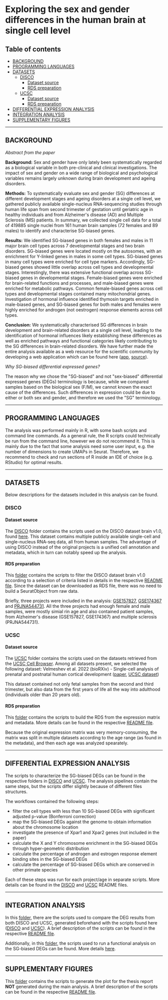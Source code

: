 # Exploring the sex and gender differences in the human brain at single cell level

## Table of contents
* [BACKGROUND](#background)
* [PROGRAMMING LANGUAGES](#programming-languages)
* [DATASETS](#datasets)
  * [DISCO](#disco)
    * [Dataset source](#dataset-source)
    * [RDS preparation](#rds-preparation)
  * [UCSC](#ucsc)
    * [Dataset source](#dataset-source)
    * [RDS preparation](#rds-preparation)
* [DIFFERENTIAL EXPRESSION ANALYSIS](#differential-expression-analysis)
* [INTEGRATION ANALYSIS](#integration-analysis) 
* [SUPPLEMENTARY FIGURES](#supplementary-figures)

----------------------------------------------------------------------------------------------------------

## BACKGROUND

*Abstract from the paper*

**Background:** Sex and gender have only lately been systematically regarded as a biological variable in both pre-clinical and clinical investigations. The impact of sex and gender on a wide range of biological and psychological variables remains largely unknown during brain development and ageing disorders.

**Methods:** To systematically evaluate sex and gender (SG) differences at different development stages and ageing disorders at a single cell level, we gathered publicly available single-nucleus RNA-sequencing studies through human life span from second trimester of gestation until geriatric age in healthy individuals and from Alzheimer's disease (AD) and Multiple Sclerosis (MS) patients. In summary, we collected single cell data for a total of 419885 single nuclei from 161 human brain samples (72 females and 89 males) to identify and characterise SG-biased genes.

**Results:** We identified SG-biased genes in both females and males in 11 major brain cell types across 7 developmental stages and two brain disorders. SG-biased genes were located mostly on the autosomes, with an enrichment for Y-linked genes in males in some cell types. SG-biased genes in many cell types were enriched for cell type markers. Accordingly, SG-biased genes showed little overlap across cell types and developmental stages. Interestingly, there was extensive functional overlap across SG-biased genes in developmental stages. Female-biased genes were enriched for brain-related functions and processes, and male-biased genes were enriched for metabolic pathways. Common female-biased genes across cell types and developmental stages contained many mitochondrial genes. Investigation of hormonal influence identified thymosin targets enriched in male-biased genes, and SG-biased genes for both males and females were highly enriched for androgen (not oestrogen) response elements across cell types.

**Conclusion:** We systematically characterised SG differences in brain development and brain-related disorders at a single cell level, leading to the identification of hormonal influences likely establishing these differences as well as enriched pathways and functional categories likely contributing to the SG differences in brain-related disorders. We have further made the entire analysis available as a web resource for the scientific community by developing a web application which can be found here ([app](), [source](https://github.com/aurazelco/HumanBrainSexSingleCell)).

*Why SG-biased differential expressed genes?*

The reason why we chose the "SG-biased" and not "sex-biased" differential expressed genes (DEGs) terminology is because, while we compared samples based on the biological sex (F/M), we cannot known the exact cause of the differences. Such differences in expression could be due to either or both sex and gender, and therefore we used the "SG" terminology. 

----------------------------------------------------------------------------------------------------------

## PROGRAMMING LANGUAGES

The analysis was performed mainly in R, with some bash scripts and command line commands. As a general rule, the R scripts could technically be run from the command line, however we do not recommend it. This is mainly due to the fact that some analysis need some user input, e.g. the number of dimensions to create UMAPs in Seurat. Therefore, we recommend to check and run sections of R inside an IDE of choice (e.g. RStudio) for optimal results. 
   
----------------------------------------------------------------------------------------------------------

## DATASETS

Below descriptions for the datasets included in this analysis can be found. 

### DISCO

#### Dataset source

The [DISCO](DISCO/) folder contains the scripts used on the DISCO dataset brain v1.0, found [here](https://www.immunesinglecell.org/atlasList). This dataset contains multiple publicly available single-cell and single-nucleus RNA-seq data, all from human samples. The advantage of using DISCO instead of the original projects is a unified cell annotation and metadata, which in turn can notably speed up the analysis. 

#### RDS preparation

This [folder](DISCO/RDS_preparation) contains the scripts to filter the DISCO dataset brain v1.0 according to a selection of criteria listed in details in the respective [README file](DISCO/README.md). Since the dataset can be downloaded as RDS file, there was no need to build a SeuratObject from raw data. 

Briefly, three projects were included in the analysis: [GSE157827](https://www.pnas.org/doi/10.1073/pnas.2008762117), [GSE174367](https://www.nature.com/articles/s41588-021-00894-z) and [PRJNA544731](https://www.nature.com/articles/s41586-019-1404-z). All the three projects had enough female and male samples, were mostly simial rin age and also contained patient samples, from Alzheimer's disease (GSE157827, GSE174367) and multiple sclerosis (PRJNA544731). 


### UCSC

#### Dataset source

The [UCSC](UCSC/) folder contains the scripts used on the datasets retrieved from the [UCSC Cell Browser](https://cells-test.gi.ucsc.edu). Among all datasets present, we selected the following dataset: Velmeshev et al. 2022 (bioRXiv) - Single-cell analysis of prenatal and postnatal human cortical development ([paper](https://www.biorxiv.org/content/10.1101/2022.10.24.513555v1.full.pdf), [UCSC dataset](https://cells-test.gi.ucsc.edu/?ds=cortical-dev+all))

This dataset contained not only fetal samples from the second and third trimester, but also data from the first years of life all the way into adulthood (individuals older than 20 years old). 

#### RDS preparation

This [folder](UCSC/RDS_preparation) contains the scripts to build the RDS from the expression matrix and metadata. More details can be found in the respective [README file](UCSC/README.md).

Because the original expression matrix was very memory-consuming, the matrix was split in multiple datasets according to the age range (as found in the metadata), and then each age was analyzed spearately. 

----------------------------------------------------------------------------------------------------------

## DIFFERENTIAL EXPRESSION ANALYSIS

The scripts to characterize the SG-biased DEGs can be found in the respective folders in [DISCO](DISCO/DEGs_individual_projects_adjust_pval) and [UCSC](UCSC/DEGs_adjust_pval). The analysis pipelines contain the same steps, but the scripts differ slightly because of different files structures. 

The workflows contained the following steps:
- filter the cell types with less than 10 SG-biased DEGs with significant adjusted p-value (Bonferroni correction)
- map the SG-biased DEGs against the genome to obtain information about the chromosome location
- investigate the presence of Xpar1 and Xpar2 genes (not included in the paper)
- calculate the X and Y chromosome enrichment in the SG-biased DEGs through hyper-geometric distribution
- calculate the percentage of androgen and estrogen response element binding sites in the SG-biased DEGs
- calculate the percentage of SG-biased DEGs which are conserved in other primate species

Each of these steps was run for each project/age in separate scripts. More details can be found in the [DISCO](DISCO/README.md) and [UCSC](UCSC/README.md) README files. 


----------------------------------------------------------------------------------------------------------

## INTEGRATION ANALYSIS

In this [folder](Integration/DEGs), there are the scripts used to compare the DEG results from both DISCO and UCSC, generated beforehand with the scripts found here ([DISCO](DISCO/DEGs_individual_projects_adjust_pval) and [UCSC](UCSC/DEGs_adjust_pval)). A brief description of the scripts can be found in the respective [README file](Integration/README.md). 


Additionally, in this [folder](Integration/Functional_analysis), the scripts used to run a functional analysis on the SG-biased DEGs can be found. More details [here](Integration/README.md). 


----------------------------------------------------------------------------------------------------------

## SUPPLEMENTARY FIGURES

This [folder](Suppl_files) contains the scripts to generate the plot for the thesis report **NOT** generated during the main analysis. A brief description of the scripts can be found in the respective [README file](Suppl_files/README.md). 
